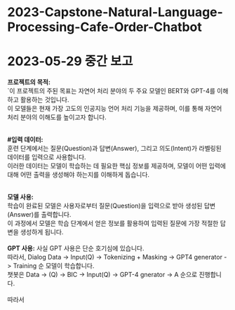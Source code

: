 # 2023-Capstone-Natural-Language-Processing-Cafe-Order-Chatbot

# 2023-05-29 중간 보고
**프로젝트의 목적:**<br/> 
`이 프로젝트의 주된 목표는 자연어 처리 분야의 두 주요 모델인 BERT와 GPT-4를 이해하고 활용하는 것입니다.<br/> 
이 모델들은 현재 가장 고도의 인공지능 언어 처리 기능을 제공하며, 이를 통해 자연어 처리 분야의 이해도를 높이고자 합니다.
<br/> 
<br/> 

**#입력 데이터:**<br/> 
훈련 단계에서는 질문(Question)과 답변(Answer), 그리고 의도(Intent)가 라벨링된 데이터를 입력으로 사용합니다.<br/> 
이러한 데이터는 모델이 학습하는 데 필요한 핵심 정보를 제공하며, 모델이 어떤 입력에 대해 어떤 출력을 생성해야 하는지를 이해하게 돕습니다.
<br/> 
<br/> 

**모델 사용:**<br/> 
학습이 완료된 모델은 사용자로부터 질문(Question)을 입력으로 받아 생성된 답변(Answer)를 출력합니다.<br/> 
이 과정에서 모델은 학습 단계에서 얻은 정보를 활용하여 입력된 질문에 가장 적절한 답변을 생성하게 됩니다.
<br/>
<br/> 
**GPT 사용:**
사실 GPT 사용은 단순 호기심에 있습니다.<br/> 
따라서, Dialog Data -> Input(Q) -> Tokenizing + Masking -> GPT4 generator -> Training 순 모델이 학습합니다.<br/> 
챗봇은 Data -> (Q) -> BIC -> Input(Q) -> GPT-4 gnerator -> A 순으로 진행합니다.<br/> 
<br/> 
따라서

